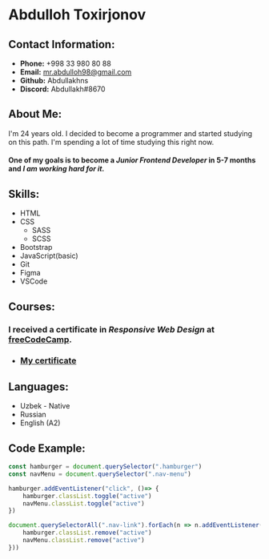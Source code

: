 # Abdulloh Toxirjonov

## Contact Information:

- **Phone:** +998 33 980 80 88
- **Email:** mr.abdulloh98@gmail.com
- **Github:** Abdullakhns
- **Discord:** Abdullakh#8670

## About Me:

I'm 24 years old. I decided to become a programmer and started studying on this path. I'm spending a lot of time studying this right now.

#### One of my goals is to become a ***Junior Frontend Developer*** in **5-7** months and *I am working hard for it.*

## Skills:

- HTML 
- CSS 
   - SASS
   - SCSS
- Bootstrap 
- JavaScript(basic) 
- Git
- Figma
- VSCode



## Courses:

 ### I received a certificate in *Responsive Web Design* at **[freeCodeCamp](https://www.freecodecamp.org/learn/2022/responsive-web-design/)**.

 - ### [My certificate](https://www.freecodecamp.org/certification/Abdullakhns/responsive-web-design)

 ## Languages:
  
  - Uzbek - Native
  - Russian
  - English (A2)


## Code Example:

```javascript
const hamburger = document.querySelector(".hamburger")
const navMenu = document.querySelector(".nav-menu")

hamburger.addEventListener("click", ()=> {
    hamburger.classList.toggle("active")
    navMenu.classList.toggle("active")
})

document.querySelectorAll(".nav-link").forEach(n => n.addEventListener("click", () => {
    hamburger.classList.remove("active")
    navMenu.classList.remove("active")
}))
```
